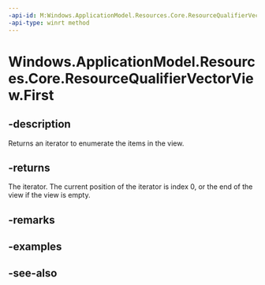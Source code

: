 ```yaml
---
-api-id: M:Windows.ApplicationModel.Resources.Core.ResourceQualifierVectorView.First
-api-type: winrt method
---
```


<!-- Method syntax
public Windows.Foundation.Collections.IIterator<Windows.ApplicationModel.Resources.Core.ResourceQualifier> First()
-->

# Windows.ApplicationModel.Resources.Core.ResourceQualifierVectorView.First

## -description
Returns an iterator to enumerate the items in the view.

## -returns
The iterator. The current position of the iterator is index 0, or the end of the view if the view is empty.

## -remarks

## -examples

## -see-also
